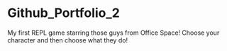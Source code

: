 # Github_Portfolio_2
My first REPL game starring those guys from Office Space!
Choose your character and then choose what they do!
